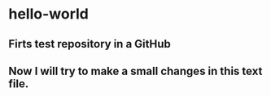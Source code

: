 # hello-world
Firts test repository in a GitHub
-------------
Now I will try to make a small changes in this text file.
-------------
